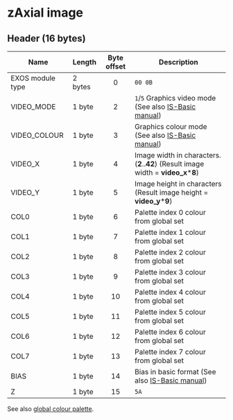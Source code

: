# zAxial image

## Header (16 bytes)

| Name             | Length  | Byte offset | Description                                                                                   |
| ---------------- | ------- |:-----------:| --------------------------------------------------------------------------------------------- |
| EXOS module type | 2 bytes |      0      | `00 0B`                                                                                       |
| VIDEO_MODE       | 1 byte  |      2      | `1`/`5` Graphics video mode (See also [IS-Basic manual](../../is-basic/man_vo-video-mode.md)) |
| VIDEO_COLOUR     | 1 byte  |      3      | Graphics colour mode (See also [IS-Basic manual](../../is-basic/man_vo-video-col.md))         |
| VIDEO_X          | 1 byte  |      4      | Image width in characters. (**2**..**42**) (Result image width = **video_x**\***8**)          |
| VIDEO_Y          | 1 byte  |      5      | Image height in characters (Result image height = **video_y**\***9**)                         |
| COL0             | 1 byte  |      6      | Palette index 0 colour from global set                                                        |
| COL1             | 1 byte  |      7      | Palette index 1 colour from global set                                                        |
| COL2             | 1 byte  |      8      | Palette index 2 colour from global set                                                        |
| COL3             | 1 byte  |      9      | Palette index 3 colour from global set                                                        |
| COL4             | 1 byte  |     10      | Palette index 4 colour from global set                                                        |
| COL5             | 1 byte  |     11      | Palette index 5 colour from global set                                                        |
| COL6             | 1 byte  |     12      | Palette index 6 colour from global set                                                        |
| COL7             | 1 byte  |     13      | Palette index 7 colour from global set                                                        |
| BIAS             | 1 byte  |     14      | Bias in basic format (See also [IS-Basic manual](../../is-basic/man_vo-bias.md))              |
| Z                | 1 byte  |     15      | `5A`                                                                                          |

See also [global colour palette](http://ep.lgb.hu/colors.html).